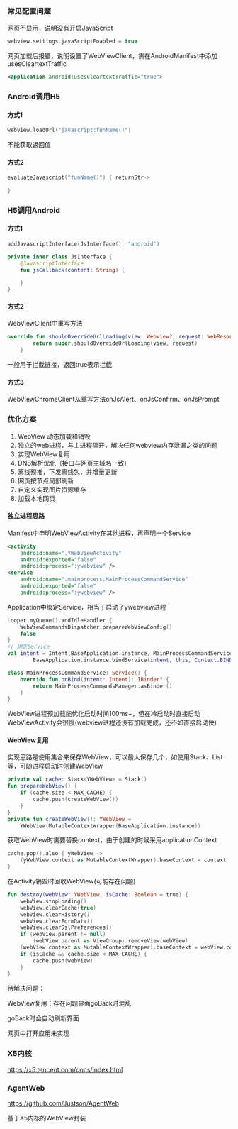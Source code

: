 ### 常见配置问题
网页不显示，说明没有开启JavaScript
```kotlin
webview.settings.javaScriptEnabled = true
```
网页加载后报错，说明设置了WebViewClient，需在AndroidManifest中添加usesCleartextTraffic
```xml
<application android:usesCleartextTraffic="true">
```

### Android调用H5

#### 方式1

```kotlin
webview.loadUrl("javascript:funName()")
```
不能获取返回值

#### 方式2
```kotlin
evaluateJavascript("funName()") { returnStr-> 
    
}
```

### H5调用Android

#### 方式1
```kotlin
addJavascriptInterface(JsInterface(), "android")

private inner class JsInterface {
    @JavascriptInterface
    fun jsCallback(content: String) {

    }
}
```

#### 方式2
WebViewClient中重写方法
```kotlin
override fun shouldOverrideUrlLoading(view: WebView?, request: WebResourceRequest?): Boolean {
        return super.shouldOverrideUrlLoading(view, request)
    }
```
一般用于拦截链接，返回true表示拦截

#### 方式3
WebViewChromeClient从重写方法onJsAlert、onJsConfirm、onJsPrompt

### <a id="webview_optimize">优化方案</a>
1. WebView 动态加载和销毁
2. 独立的web进程，与主进程隔开，解决任何webview内存泄漏之类的问题
3. 实现WebView复用
4. DNS解析优化（接口与网页主域名一致）
5. 离线预推，下发离线包，并增量更新
6. 网页按节点局部刷新
7. 自定义实现图片资源缓存
8. 加载本地网页

#### 独立进程思路

Manifest中申明WebViewActivity在其他进程，再声明一个Service
```xml
<activity
    android:name=".YWebViewActivity"
    android:exported="false"
    android:process=":ywebview" />
<service
    android:name=".mainprocess.MainProcessCommandService"
    android:exported="false"
    android:process=":ywebview" />
```
Application中绑定Service，相当于启动了ywebview进程
```kotlin
Looper.myQueue().addIdleHandler {
    WebViewCommandsDispatcher.prepareWebViewConfig()
    false
}
// 绑定Service
val intent = Intent(BaseApplication.instance, MainProcessCommandService::class.java)
        BaseApplication.instance.bindService(intent, this, Context.BIND_AUTO_CREATE)

class MainProcessCommandService: Service() {
    override fun onBind(intent: Intent): IBinder? {
        return MainProcessCommandsManager.asBinder()
    }
}
```
WebView进程预加载能优化启动时间100ms+，但在冷启动时直接启动WebViewActivity会很慢(webview进程还没有加载完成，还不如直接启动快)

#### WebView复用
实现思路是使用集合来保存WebView，可以最大保存几个，如使用Stack、List等，可随进程启动时创建WebView
```kotlin
private val cache: Stack<YWebView> = Stack()
fun prepareWebView() {
    if (cache.size < MAX_CACHE) {
        cache.push(createWebView())
    }
}
private fun createWebView(): YWebView =
    YWebView(MutableContextWrapper(BaseApplication.instance))
```
获取WebView时需要替换context，由于创建的时候采用applicationContext
```kotlin
cache.pop().also { yWebView ->
    (yWebView.context as MutableContextWrapper).baseContext = context
}
```
在Activity销毁时回收WebView(可能存在问题)
```kotlin
fun destroy(webView: YWebView, isCache: Boolean = true) {
    webView.stopLoading()
    webView.clearCache(true)
    webView.clearHistory()
    webView.clearFormData()
    webView.clearSslPreferences()
    if (webView.parent != null)
        (webView.parent as ViewGroup).removeView(webView)
    (webView.context as MutableContextWrapper).baseContext = webView.context.applicationContext
    if (isCache && cache.size < MAX_CACHE) {
        cache.push(webView)
    }
}
```
待解决问题：

WebView复用：存在问题界面goBack时混乱

goBack时会自动刷新界面

网页中打开应用未实现

### X5内核

https://x5.tencent.com/docs/index.html

### AgentWeb

https://github.com/Justson/AgentWeb

基于X5内核的WebView封装